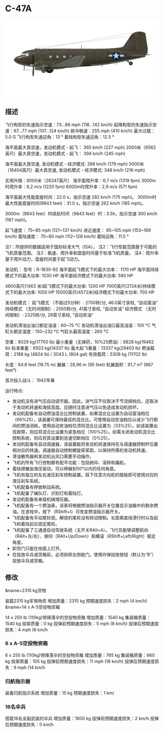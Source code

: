 # C-47A

![c47a](../images/c47a.png)

## 描述

飞行构型的失速指示空速：73...88 mph (118...142 km/h)
起降构型的失速指示空速：67...77 mph (107...124 km/h)
俯冲极速：255 mph (410 km/h)
最大过载：5.0 G
飞行构型失速迎角：13 °
着陆构型失速迎角：12.5 °

海平面最大真空速，发动机模式 - 起飞： 365 km/h (227 mph)
2000米（6562英尺）最大真空速，发动机模式 - 起飞： 394 km/h (245 mph)

海平面最大真空速, 发动机模式 - 经济模式: 288 km/h (179 mph)
5000米（16404英尺）最大真空速, 发动机模式 - 经济模式: 348 km/h (216 mph)

实用升限：8000米（26247英尺）
海平面爬升率：6,7 m/s (1319 fpm)
3000m时爬升率：6,2 m/s (1220 fpm)
6000m时爬升率：2,9 m/s (571 fpm)

海平面最大性能盘旋时间：22.0 s，指示空速 282 km/h (175 mph)。
3000m时最大性能盘旋时间(9843 feet)：31.0 s，指示空速 262 km/h (165 mph)。

3000m（9843 feet）时续航时间（9843 feet）时：3.5h，指示空速 300 km/h (187 mph)。

起飞速度： 75~85 mph (121~137 km/h)
进近速度： 95~105 mph (153~169 km/h)
着陆速度： 70~80 mph (112~128 km/h)
着陆迎角：11.5 °

注1：所提供的数据适用于国际标准大气（ISA）。
注2：飞行性能范围基于可能的飞机质量范围。
注3：极速、爬升率和盘旋时间基于标准飞机质量。
注4：爬升率基于爬升动力，盘旋时间基于起飞动力。

发动机：
型号：R-1830-92
海平面起飞模式下的最大功率： 1170 HP
海平面持续模式下的最大功率: 1030 HP
海平面经济模式下的最大功率: 590 HP

4800英尺(1463 米)起飞模式下的最大功率: 1200 HP
7000英尺(2134米)持续模式下的最大功率: 1050 HP
15000英尺(4572米)经济模式下的最大功率: 700 HP

发动机模式：
起飞模式 （不超过5分钟）: 2700转/分, 46.0英寸汞柱, “自动富油”
持续模式 （无时间限制）: 2550转/分, 41英寸汞柱, “自动贫油”
经济模式 （无时间限制）: 2325转/分, 28英寸汞柱, “自动贫油”

发动机滑油出油口额定油温：60~75 °C
发动机滑油出油口最高油温：100 °C
气缸头额定温度：150~232 °C
气缸头最高温度：260 °C

空重：8029 kg(17700 lb)
最小重量（无弹药，10%25燃油）：8828 kg(19462 lb)
标准重量：6503 kg(14337 lb)
最大起飞重量：13337 kg(29403 lb)
燃油载荷：2188 kg (4824 lb) / 3043 L (804 gal)
有效载荷：5308 kg (11702 lb)

长度：64.8 feet (19.75 m)
翼展：28,96 m (95 feet)
机翼面积：91,7 m² (987 feet²)

首次投入战斗： 1942年春

运行特点:
- 发动机没有进气压自动调节器。因此，进气压不仅取决于节流阀档位，还取决于发动机转速和海拔高度。应随时注意进气压以免造成发动机损坏。
- 发动机配备有自动燃油混合比控制装置，如果混合比设置为自动富油档位（66%25），该装置可保持最佳的混合比。可使用自动贫油档位以减少飞行期间的燃油消耗，使用自动贫油档位须将混合比设置为（33%25）。如该装置出现故障，则应将混合比设置为紧急档位（100%25）。如需关闭发动机混合比控制系统，则应将其设置到怠速切断档位（0%25）。
- 发动机配备有自动调速器，该装置能将发动机转速保持在与调速器控制杆位置相对应的转速。调速器自动控制螺旋桨桨距，以保持所需的发动机转速。
- 滑油散热器和发动机出风口需要手动操作。
- 飞机的所有飞行控制都有配平功能：包括俯仰、滚转和偏航。
- 着陆襟翼由液压驱动，可以伸展到50°以内的任何角度。
- 飞机有独立的左右液压刹车控制装置。踩下任意方向舵的踏板即可使用对应的液压刹车系统。
- 飞机配备有停放制动系统。
- 飞机配备了编队灯、识别灯和着陆灯。
- 发动机配备有单级机械增压器。
- 飞机配备有一个燃油表，该表将根据燃油指示器开关位置显示油箱中的剩余燃油。在游戏中，按下（RShift+I）可改变燃油指示器开关。
- 飞机配备有手动尾轮锁。解锁的尾轮没有转动限制。长距离直线滑行时以及起飞和着陆前应锁定尾轮。
- 飞机配备了三通道自动驾驶系统（主开关RAlt+A）。飞行员能够调整航向（RAlt+左/右）、俯仰（RAlt+Up/Down）和横滚（RShift+Left/Right）稳定角度。
- 卸货门只能在地面上打开。
- 在投放伞兵或货箱前，必须拆除左侧舱门。使用炸弹投放按钮（默认为“B”）投放伞兵或货箱。

## 修改
&name=2315 kg货物

装载2315 kg军用物资
增加质量：2315 kg
预期速度损失：2 mph (4 km/h)
&name=14 x A-5空投物资箱

14 x 250 lb (110kg)带降落伞的空投物资箱
增加质量：1540 kg
集装箱质量：1540 kg
挂架质量：0 kg
投弹前预期速度损失：5 mph (8 km/h)
投弹后预期速度损失：4 mph (6 km/h
### 6 x A-5空投物资箱

6 x 250 lb (110kg)带降落伞的空投物资箱
增加质量：765 kg
集装箱质量：660 kg
挂架质量：105 kg
投弹前预期速度损失：11 mph (18 km/h)
投弹后预期速度损失：9 mph (14 km/h
### 归航指示器

装备归航指示系统
增加质量：15 kg
预期速度损失：1 km/
### 16名伞兵

搭载16名全副武装的伞兵
增加质量：1600 kg
投弹前预期速度损失：2 km/h
投弹后预期速度损失：0 km/h